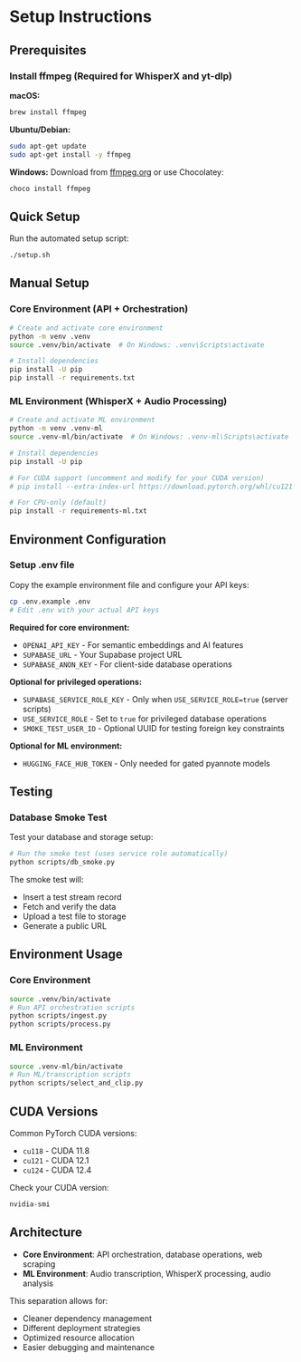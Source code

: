 # Setup Instructions

## Prerequisites

### Install ffmpeg (Required for WhisperX and yt-dlp)

**macOS:**
```bash
brew install ffmpeg
```

**Ubuntu/Debian:**
```bash
sudo apt-get update
sudo apt-get install -y ffmpeg
```

**Windows:**
Download from [ffmpeg.org](https://ffmpeg.org/download.html) or use Chocolatey:
```bash
choco install ffmpeg
```

## Quick Setup

Run the automated setup script:
```bash
./setup.sh
```

## Manual Setup

### Core Environment (API + Orchestration)
```bash
# Create and activate core environment
python -m venv .venv
source .venv/bin/activate  # On Windows: .venv\Scripts\activate

# Install dependencies
pip install -U pip
pip install -r requirements.txt
```

### ML Environment (WhisperX + Audio Processing)
```bash
# Create and activate ML environment
python -m venv .venv-ml
source .venv-ml/bin/activate  # On Windows: .venv-ml\Scripts\activate

# Install dependencies
pip install -U pip

# For CUDA support (uncomment and modify for your CUDA version)
# pip install --extra-index-url https://download.pytorch.org/whl/cu121 -r requirements-ml.txt

# For CPU-only (default)
pip install -r requirements-ml.txt
```

## Environment Configuration

### Setup .env file
Copy the example environment file and configure your API keys:
```bash
cp .env.example .env
# Edit .env with your actual API keys
```

**Required for core environment:**
- `OPENAI_API_KEY` - For semantic embeddings and AI features
- `SUPABASE_URL` - Your Supabase project URL
- `SUPABASE_ANON_KEY` - For client-side database operations

**Optional for privileged operations:**
- `SUPABASE_SERVICE_ROLE_KEY` - Only when `USE_SERVICE_ROLE=true` (server scripts)
- `USE_SERVICE_ROLE` - Set to `true` for privileged database operations
- `SMOKE_TEST_USER_ID` - Optional UUID for testing foreign key constraints

**Optional for ML environment:**
- `HUGGING_FACE_HUB_TOKEN` - Only needed for gated pyannote models

## Testing

### Database Smoke Test
Test your database and storage setup:
```bash
# Run the smoke test (uses service role automatically)
python scripts/db_smoke.py
```

The smoke test will:
- Insert a test stream record
- Fetch and verify the data
- Upload a test file to storage
- Generate a public URL

## Environment Usage

### Core Environment
```bash
source .venv/bin/activate
# Run API orchestration scripts
python scripts/ingest.py
python scripts/process.py
```

### ML Environment
```bash
source .venv-ml/bin/activate
# Run ML/transcription scripts
python scripts/select_and_clip.py
```

## CUDA Versions

Common PyTorch CUDA versions:
- `cu118` - CUDA 11.8
- `cu121` - CUDA 12.1
- `cu124` - CUDA 12.4

Check your CUDA version:
```bash
nvidia-smi
```

## Architecture

- **Core Environment**: API orchestration, database operations, web scraping
- **ML Environment**: Audio transcription, WhisperX processing, audio analysis

This separation allows for:
- Cleaner dependency management
- Different deployment strategies
- Optimized resource allocation
- Easier debugging and maintenance

